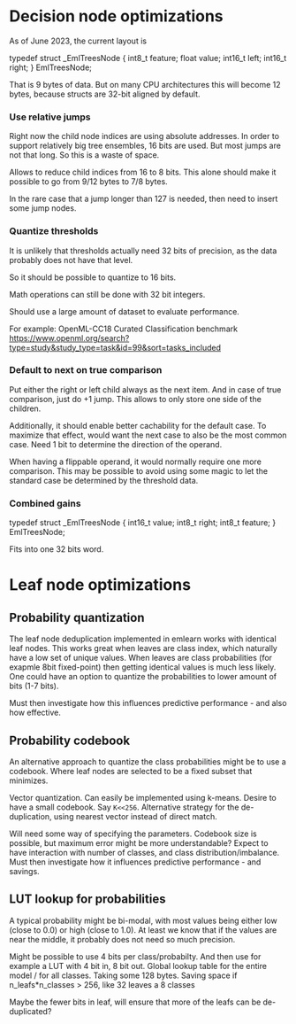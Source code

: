 
# Decision node optimizations

As of June 2023, the current layout is 

typedef struct _EmlTreesNode {
    int8_t feature;
    float value;
    int16_t left;
    int16_t right;
} EmlTreesNode;

That is 9 bytes of data.
But on many CPU architectures this will become 12 bytes,
because structs are 32-bit aligned by default.

### Use relative jumps

Right now the child node indices are using absolute addresses.
In order to support relatively big tree ensembles, 16 bits are used.
But most jumps are not that long.
So this is a waste of space.

Allows to reduce child indices from 16 to 8 bits.
This alone should make it possible to go from 9/12 bytes to 7/8 bytes.

In the rare case that a jump longer than 127 is needed,
then need to insert some jump nodes.

### Quantize thresholds
It is unlikely that thresholds actually need 32 bits of precision,
as the data probably does not have that level.

So it should be possible to quantize to 16 bits.

Math operations can still be done with 32 bit integers.


Should use a large amount of dataset to evaluate performance.

For example:
OpenML-CC18 Curated Classification benchmark
https://www.openml.org/search?type=study&study_type=task&id=99&sort=tasks_included

### Default to next on true comparison

Put either the right or left child always as the next item.
And in case of true comparison, just do +1 jump.
This allows to only store one side of the children.

Additionally, it should enable better cachability for the default case.
To maximize that effect, would want the next case to also be the most common case.
Need 1 bit to determine the direction of the operand.

When having a flippable operand, it would normally require one more comparison.
This may be possible to avoid using some magic to let the standard case be determined by the threshold data. 

### Combined gains

typedef struct _EmlTreesNode {
    int16_t value;
    int8_t right;
    int8_t feature;
} EmlTreesNode;

Fits into one 32 bits word.

# Leaf node optimizations

## Probability quantization

The leaf node deduplication implemented in emlearn works with identical leaf nodes.
This works great when leaves are class index, which naturally have a low set of unique values. 
When leaves are class probabilities (for exapmle 8bit fixed-point) then getting identical values is much less likely.
One could have an option to quantize the probabilities to lower amount of bits (1-7 bits).

Must then investigate how this influences predictive performance - and also how effective.

## Probability codebook

An alternative approach to quantize the class probabilities might be to use a codebook.
Where leaf nodes are selected to be a fixed subset that minimizes.

Vector quantization. Can easily be implemented using k-means.
Desire to have a small codebook. Say `K<<256`.
Alternative strategy for the de-duplication, using nearest vector instead of direct match.

Will need some way of specifying the parameters.
Codebook size is possible, but maximum error might be more understandable?
Expect to have interaction with number of classes, and class distribution/imbalance.
Must then investigate how it influences predictive performance - and savings.

## LUT lookup for probabilities

A typical probability might be bi-modal,
with most values being either low (close to 0.0) or high (close to 1.0).
At least we know that if the values are near the middle, it probably does not need so much precision.

Might be possible to use 4 bits per class/probabilty.
And then use for example a LUT with 4 bit in, 8 bit out.
Global lookup table for the entire model / for all classes.
Taking some 128 bytes.
Saving space if n_leafs*n_classes > 256, like 32 leaves a 8 classes

Maybe the fewer bits in leaf, will ensure that more of the leafs can be de-duplicated?



